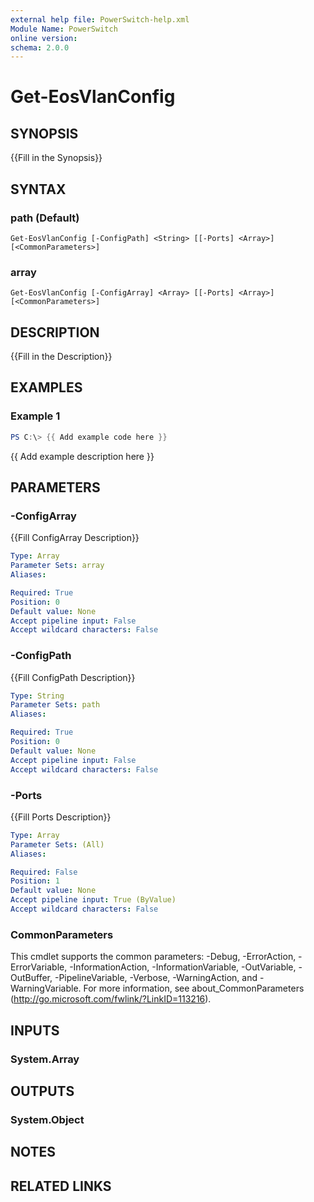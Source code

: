 ```yaml
---
external help file: PowerSwitch-help.xml
Module Name: PowerSwitch
online version:
schema: 2.0.0
---
```


# Get-EosVlanConfig

## SYNOPSIS
{{Fill in the Synopsis}}

## SYNTAX

### path (Default)
```
Get-EosVlanConfig [-ConfigPath] <String> [[-Ports] <Array>] [<CommonParameters>]
```

### array
```
Get-EosVlanConfig [-ConfigArray] <Array> [[-Ports] <Array>] [<CommonParameters>]
```

## DESCRIPTION
{{Fill in the Description}}

## EXAMPLES

### Example 1
```powershell
PS C:\> {{ Add example code here }}
```

{{ Add example description here }}

## PARAMETERS

### -ConfigArray
{{Fill ConfigArray Description}}

```yaml
Type: Array
Parameter Sets: array
Aliases:

Required: True
Position: 0
Default value: None
Accept pipeline input: False
Accept wildcard characters: False
```

### -ConfigPath
{{Fill ConfigPath Description}}

```yaml
Type: String
Parameter Sets: path
Aliases:

Required: True
Position: 0
Default value: None
Accept pipeline input: False
Accept wildcard characters: False
```

### -Ports
{{Fill Ports Description}}

```yaml
Type: Array
Parameter Sets: (All)
Aliases:

Required: False
Position: 1
Default value: None
Accept pipeline input: True (ByValue)
Accept wildcard characters: False
```

### CommonParameters
This cmdlet supports the common parameters: -Debug, -ErrorAction, -ErrorVariable, -InformationAction, -InformationVariable, -OutVariable, -OutBuffer, -PipelineVariable, -Verbose, -WarningAction, and -WarningVariable. For more information, see about_CommonParameters (http://go.microsoft.com/fwlink/?LinkID=113216).

## INPUTS

### System.Array
## OUTPUTS

### System.Object
## NOTES

## RELATED LINKS
